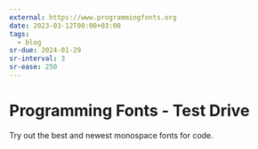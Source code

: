 ```yaml
---
external: https://www.programmingfonts.org
date: 2023-03-12T00:00+03:00
tags:
  - blog
sr-due: 2024-01-29
sr-interval: 3
sr-ease: 250
---
```


# Programming Fonts - Test Drive

Try out the best and newest monospace fonts for code.
